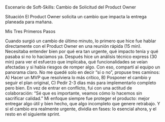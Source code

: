Escenario de Soft-Skills: Cambio de Solicitud del Product Owner

Situación
El Product Owner solicita un cambio que impacta la entrega planeada para mañana.

Mis Tres Primeros Pasos

Cuando surgió un cambio de último minuto, lo primero que hice fue hablar directamente con el Product Owner en una reunión rápida (15 min). Necesitaba entender bien por qué era tan urgente, qué impacto tenía y qué pasaba si no lo hacíamos ya.
Después hice un análisis técnico express (30 min) para ver el esfuerzo que implicaba, qué funcionalidades se veían afectadas y si había riesgos de romper algo. Con eso, compartí al equipo un panorama claro.
No me quedé solo en decir “sí o no”, propuse tres caminos:
A) Hacer un MVP que resolviera lo más crítico,
B) Posponer el cambio y seguir el plan original,
C) Pedir 2-3 días más para implementarlo completo pero bien.
En vez de entrar en conflicto, fui con una actitud de colaboración: “Sé que es importante, veamos cómo lo hacemos sin sacrificar calidad.”
Mi enfoque siempre fue proteger el producto: mejor entregar algo útil y bien hecho, que algo incompleto que genere retrabajo. Y si el cambio era realmente urgente, dividía en fases: lo esencial ahora, y el resto en el siguiente sprint.